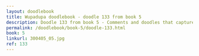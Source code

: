 ```yaml
---
layout: doodlebook
title: Wupadupa doodlebook - doodle 133 from book 5
description: Doodle 133 from book 5 - Comments and doodles that capture the essence of this event  
permalink: /doodlebook/book-5/doodle-133.html
book: 5
linkurl: 300405_05.jpg
ref: 133
---	  
```

																																																																							